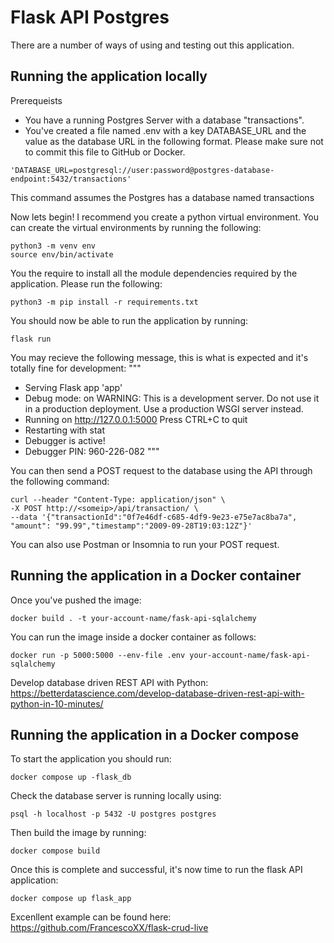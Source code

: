# Flask API Postgres

There are a number of ways of using and testing out this application. 


## Running the application locally

Prerequeists
- You have a running Postgres Server with a database  "transactions".
- You've created a file named .env with a key DATABASE_URL and the value as the database URL in the following format. Please make sure not to commit this file to GitHub or Docker.
```
'DATABASE_URL=postgresql://user:password@postgres-database-endpoint:5432/transactions'
```
This command assumes the Postgres has a database named transactions

Now lets begin! I recommend you create a python virtual environment. You can create the virtual environments by running the following:
```
python3 -m venv env
source env/bin/activate
```

You the require to install all the module dependencies required by the application. Please run the following:
```
python3 -m pip install -r requirements.txt 
```

You should now be able to run the application by running:
```
flask run
```

You may recieve the following message, this is what is expected and it's totally fine for development:
"""
 * Serving Flask app 'app'
 * Debug mode: on
WARNING: This is a development server. Do not use it in a production deployment. Use a production WSGI server instead.
 * Running on http://127.0.0.1:5000
Press CTRL+C to quit
 * Restarting with stat
 * Debugger is active!
 * Debugger PIN: 960-226-082
"""

You can then send a POST request to the database using the API through the following command:
```
curl --header "Content-Type: application/json" \
-X POST http://<someip>/api/transaction/ \
--data '{"transactionId":"0f7e46df-c685-4df9-9e23-e75e7ac8ba7a",
"amount": "99.99","timestamp":"2009-09-28T19:03:12Z"}'
```

You can also use Postman or Insomnia to run your POST request.


## Running the application in a Docker container

Once you've pushed the image:
```
docker build . -t your-account-name/fask-api-sqlalchemy
```

You can run the image inside a docker container as follows:
```
docker run -p 5000:5000 --env-file .env your-account-name/fask-api-sqlalchemy
```


Develop database driven REST API with Python: https://betterdatascience.com/develop-database-driven-rest-api-with-python-in-10-minutes/


## Running the application in a Docker compose

To start the application you should run:
```
docker compose up -flask_db
```

Check the database server is running locally using:
```
psql -h localhost -p 5432 -U postgres postgres
```

Then build the image by running:
```
docker compose build
```

Once this is complete and successful, it's now time to run the flask API application:
```
docker compose up flask_app
```

Excenllent example can be found here: https://github.com/FrancescoXX/flask-crud-live

